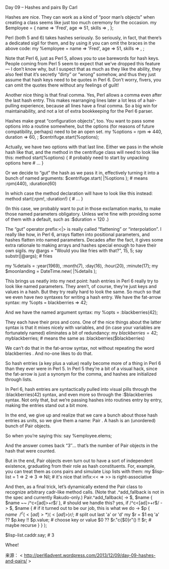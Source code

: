 Day 09 – Hashes and pairs By   Carl


Hashes are nice. They can work as a kind of “poor man’s objects” when creating a class seems like just too much ceremony for the occasion.
my $employee = {
    name => 'Fred',
    age => 51,
    skills => <sweeping accounting barking>,
};

Perl (both 5 and 6) takes hashes seriously. So seriously, in fact, that there’s a dedicated sigil for them, and by using it you can omit the braces in the above code:
my %employee =
    name => 'Fred',
    age => 51,
    skills => <sweeping accounting barking>,
;

Note that Perl 6, just as Perl 5, allows you to use barewords for hash keys. People coming from Perl 5 seem to expect that we’ve dropped this feature — I don’t know why, but I suspect that as much as they like the ability, they also feel that it’s secretly “dirty” or “wrong” somehow, and thus they just assume that hash keys need to be quotes in Perl 6. Don’t worry, fivers, you can omit the quotes there without any feelings of guilt!

Another nice thing is that final comma. Yes, Perl allows a comma even after the last hash entry. This makes rearranging lines later a lot less of a hair-pulling experience, because all lines have a final comma. So a big win for maintainability, and not a lot of extra bookkeeping for the Perl 6 parser.

Hashes make great “configuration objects”, too. You want to pass some options into a routine somewhere, but the options (for reasons of future compatibility, perhaps) need to be an open set.
my %options =
    rpm => 440,
    duration => 60,
;
$centrifuge.start(%options);

Actually, we have two options with that last line.  Either  we pass in the whole hash like that, and the method in the centrifuge class will need to look like this:
method start(%options) {
    # probably need to start by unpacking options here
    # ...
}

Or  we decide to “gut” the hash as we pass it in, effectively turning it into a bunch of named arguments:
$centrifuge.start( |%options );  # means :rpm(440), :duration(60)

In which case the method declaration will have to look like this instead:
method start(:$rpm!, :$duration!) {
    # ...
}

(In this case, we probably want to put in those exclamation marks, to make those named parameters obligatory. Unless we’re fine with providing some of them with a default, such as  :$duration = 120 .)

The “gut” operator  prefix:<|>  is really called “flattening” or “interpolation”. I really like how, in Perl 6, arrays flatten into positional parameters, and hashes flatten into named parameters. Decades after the fact, it gives some extra rationale to making arrays and hashes special enough to have their own sigils.
my @args = "Would you like fries with that?", 15, 5;
say substr(|@args);    # fries
 
my %details = :year(1969), :month(7), :day(16),
              :hour(20), :minute(17);
my $moonlanding = DateTime.new( |%details );

This brings us neatly into my next point: hash entries in Perl 6 really try to look like named parameters. They aren’t, of course, they’re just keys and values in a hash. But they try really hard to look the same. So much so that we even have *two* syntaxes for writing a hash entry. We have the fat-arrow syntax:
my %opts = blackberries => 42;

And we have the named argument syntax:
my %opts = :blackberries(42);

They each have their pros and cons. One of the nice things about the latter syntax is that it mixes nicely with variables, and (in case your variables are fortunately named) eliminates a bit of redundancy:
my $blackberries = 42;
my %opts = :$blackberries;   # means the same as :blackberries($blackberries)

We can’t do that in the fat-arrow syntax, not without repeating the word  blackberries . And no-one likes to do that.

So hash entries (a key plus a value) really become more of a thing in Perl 6 than they ever were in Perl 5. In Perl 5 they’re a bit of a visual hack, since the fat-arrow is just a synonym for the comma, and hashes are initialized through lists.

In Perl 6, hash entries are syntactically pulled into visual pills through the  :blackberries(42)  syntax, and even more so through the  :$blackberries  syntax. Not only that, but we’re passing hashes into routines entry by entry, making the entries stand out a bit more.

In the end, we give up and realize that we care a bunch about those hash entries as units, so we give them a name:  Pair . A hash is an (unordered) bunch of  Pair  objects.

So when you’re saying this:
say %employee.elems;

And the answer comes back “3″… that’s the number of  Pair objects in the hash that were counted.

But in the end,  Pair  objects even turn out to have a sort of independent existence, graduating from their role as hash constituents. For, example, you can treat them as cons pairs and simulate Lisp lists with them:
my $lisp-list = 1 => 2 => 3 => Nil;  # it's nice that infix:<< => >> is right-associative

And then, as a final trick, let’s dynamically extend the  Pair  class to recognize arbitrary cadr-like method calls. (Note that .^add_fallback  is not in the spec and currently Rakudo-only.)
Pair.^add_fallback(
    -> $, $name { $name ~~ /^c<[ad]>+r$/ },  # should we handle this? yes, if /^c<[ad]>+r$/
    -> $, $name {                            # if it turned out to be our job, this is what we do
        -> $p {
            $name ~~ /^c(<[ad]>*)(<[ad]>)r$/;        # split out last 'a' or 'd'
            my $r = $1 eq 'a' ?? $p.key !! $p.value; # choose key or value
            $0 ?? $r."c{$0}r"() !! $r;               # maybe recurse
        }
    }
);
 
$lisp-list.caddr.say;    # 3

Whee!

来源： < http://perl6advent.wordpress.com/2013/12/09/day-09-hashes-and-pairs/ >  